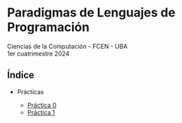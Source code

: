 # Paradigmas de Lenguajes de Programación

Ciencias de la Computación - FCEN - UBA\
1er cuatrimestre 2024

## Índice

- Prácticas

  - [Práctica 0](prácticas/p00)
  - [Práctica 1](prácticas/p01)
